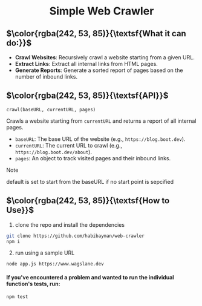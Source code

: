 <div align='center'>
<h1> Simple Web Crawler </h1>

</div>

## $\color{rgba(242, 53, 85)}{\textsf{What it can do:}}$

- **Crawl Websites**: Recursively crawl a website starting from a given URL.
- **Extract Links**: Extract all internal links from HTML pages.
- **Generate Reports**: Generate a sorted report of pages based on the number of inbound links.

## $\color{rgba(242, 53, 85)}{\textsf{API}}$

`crawl(baseURL, currentURL, pages)`

Crawls a website starting from `currentURL` and returns a report of all internal pages.

- `baseURL`: The base URL of the website (e.g., `https://blog.boot.dev`).
- `currentURL`: The current URL to crawl (e.g., `https://blog.boot.dev/about`).
- `pages`: An object to track visited pages and their inbound links.

> [!NOTE]
> default is set to start from the baseURL if no start point is sepcified

## $\color{rgba(242, 53, 85)}{\textsf{How to Use}}$

1. clone the repo and install the dependencies

```bash
git clone https://github.com/habibayman/web-crawler
npm i
```

2. run using a sample URL

```
node app.js https://www.wagslane.dev
```

#### If you've encountered a problem and wanted to run the individual function's tests, run:

```bash
npm test
```
